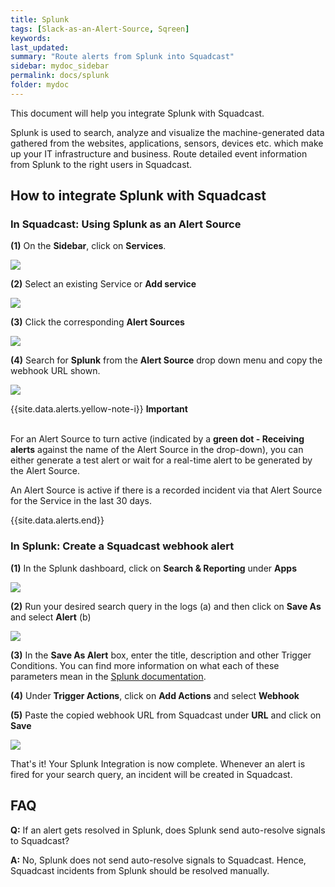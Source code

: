 ```yaml
---
title: Splunk
tags: [Slack-as-an-Alert-Source, Sqreen]
keywords: 
last_updated: 
summary: "Route alerts from Splunk into Squadcast"
sidebar: mydoc_sidebar
permalink: docs/splunk
folder: mydoc
---
```


This document will help you integrate Splunk with Squadcast.

Splunk is used to search, analyze and visualize the machine-generated data gathered from the websites, applications, sensors, devices etc. which make up your IT infrastructure and business. Route detailed event information from Splunk to the right users in Squadcast.

## How to integrate Splunk with Squadcast 

### In Squadcast: Using Splunk as an Alert Source 

**(1)** On the **Sidebar**, click on **Services**.

![](images/integration_1-1.png)

**(2)** Select an existing Service or **Add service** 

![](images/integration_1-2.png)

**(3)** Click the corresponding **Alert Sources**

![](images/integration_1.png)

**(4)** Search for **Splunk** from the **Alert Source** drop down menu and copy the webhook URL shown.

![](images/splunk_1.png)

{{site.data.alerts.yellow-note-i}}
<b>Important</b><br/><br/>
<p>For an Alert Source to turn active (indicated by a <b>green dot - Receiving alerts</b> against the name of the Alert Source in the drop-down), you can either generate a test alert or wait for a real-time alert to be generated by the Alert Source.</p>
<p>An Alert Source is active if there is a recorded incident via that Alert Source for the Service in the last 30 days.</p>
{{site.data.alerts.end}}

### In Splunk: Create a Squadcast webhook alert 

**(1)** In the Splunk dashboard, click on **Search & Reporting** under **Apps**

![](images/splunk_2.png)

**(2)** Run your desired search query in the logs (a) and then click on **Save As** and select **Alert** (b)

![](images/splunk_3.png)

**(3)** In the **Save As Alert** box, enter the title, description and other Trigger Conditions. You can find more information on what each of these parameters mean in the [Splunk documentation](https://docs.splunk.com/Documentation/Splunk/8.1.0/Alert/Aboutalerts).

**(4)** Under **Trigger Actions**, click on  **Add Actions** and select **Webhook** 

**(5)** Paste the copied webhook URL from Squadcast under **URL** and click on **Save**

![](images/splunk_4.png)

That's it! Your Splunk Integration is now complete. Whenever an alert is fired for your search query, an incident will be created in Squadcast.

## FAQ

**Q:** If an alert gets resolved in Splunk, does Splunk send auto-resolve signals to Squadcast?

**A:** No, Splunk does not send auto-resolve signals to Squadcast. Hence, Squadcast incidents from Splunk should be resolved manually.